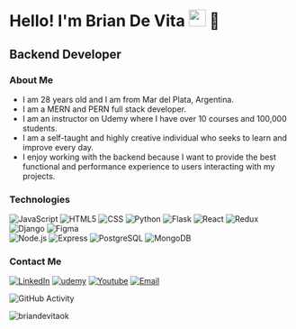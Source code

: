 <h1>Hello! I'm Brian De Vita <img src="https://raw.githubusercontent.com/iampavangandhi/iampavangandhi/master/gifs/Hi.gif" width="30px"> 🚀</h1>
<h2>Backend Developer </h2>

### About Me
- I am 28 years old and I am from Mar del Plata, Argentina.
- I am a MERN and PERN full stack developer.
- I am an instructor on Udemy where I have over 10 courses and 100,000 students.
- I am a self-taught and highly creative individual who seeks to learn and improve every day.
- I enjoy working with the backend because I want to provide the best functional and performance experience to users interacting with my projects.

### Technologies
  ![JavaScript](https://img.shields.io/badge/-JavaScript-333333?style=flat&logo=javascript)
  ![HTML5](https://img.shields.io/badge/-HTML5-333333?style=flat&logo=HTML5)
  ![CSS](https://img.shields.io/badge/-CSS-333333?style=flat&logo=CSS3&logoColor=1572B6)
  ![Python](https://img.shields.io/badge/-Python-333333?style=flat&logo=python)
  ![Flask](https://img.shields.io/badge/-Flask-333333?style=flat&logo=flask)
  ![React](https://img.shields.io/badge/-React-333333?style=flat&logo=react)
  ![Redux](https://img.shields.io/badge/-Redux-333333?style=flat&logo=redux)
  ![Django](https://img.shields.io/badge/-Django-333333?style=flat&logo=django)
  ![Figma](https://img.shields.io/badge/-Figma-333333?style=flat&logo=figma)
  <br/>
  ![Node.js](https://img.shields.io/badge/-Node.js-333333?style=flat&logo=node.js)
  ![Express](https://img.shields.io/badge/-Express-333333?style=flat&logo=express)
  ![PostgreSQL](https://img.shields.io/badge/-PostgreSQL-333333?style=flat&logo=postgresql)
  ![MongoDB](https://img.shields.io/badge/-MongoDB-333333?style=flat&logo=MongoDB)

### Contact Me
<a href="https://www.linkedin.com/in/briandevitaok/"><img alt="LinkedIn" src="https://img.shields.io/badge/LinkedIn-Brian%20De Vita-blue?style=flat-square&logo=linkedin"></a>
<a href="https://www.udemy.com/user/brian-claudio-julian-de-vita/"><img alt="udemy" src="https://img.shields.io/badge/Udemy-Brian%20De Vita-blue?style=flat-square&logo=udemy"></a>
<a href="https://www.youtube.com/channel/UCQWXrLEyeRx4vIPexbdpirg"><img alt="Youtube" src="https://img.shields.io/badge/Youtube-Brian%20De vita-blue?style=flat-square&logo=youtube"></a>
<a href="16tupac16@gmail.com"><img alt="Email" src="https://img.shields.io/badge/Gmail-16tupac16@gmail.com-blue?style=flat-square&logo=gmail"></a>  

![GitHub Activity](https://github-readme-stats.vercel.app/api?username=briandevitaok&show_icons=true)

<p align="left"> <img src="https://komarev.com/ghpvc/?username=briandevitaok&label=Profile%20views&color=0e75b6&style=flat" alt="briandevitaok" /> </p>
